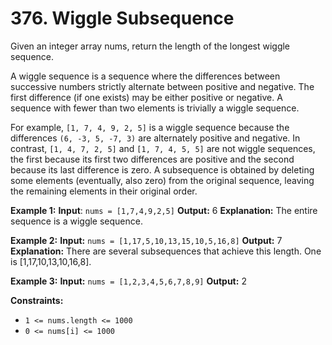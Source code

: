 # 376. Wiggle Subsequence

Given an integer array nums, return the length of the longest wiggle sequence.

A wiggle sequence is a sequence where the differences between successive numbers strictly alternate between positive and negative. The first difference (if one exists) may be either positive or negative. A sequence with fewer than two elements is trivially a wiggle sequence.

For example, `[1, 7, 4, 9, 2, 5]` is a wiggle sequence because the differences `(6, -3, 5, -7, 3)` are alternately positive and negative.
In contrast, `[1, 4, 7, 2, 5]` and `[1, 7, 4, 5, 5]` are not wiggle sequences, the first because its first two differences are positive and the second because its last difference is zero.
A subsequence is obtained by deleting some elements (eventually, also zero) from the original sequence, leaving the remaining elements in their original order.

**Example 1:**
**Input**: `nums = [1,7,4,9,2,5]`
**Output:** 6
**Explanation:** The entire sequence is a wiggle sequence.

**Example 2:**
**Input:** `nums = [1,17,5,10,13,15,10,5,16,8]`
**Output:** 7
**Explanation:** There are several subsequences that achieve this length. One is [1,17,10,13,10,16,8].

**Example 3:**
**Input:** `nums = [1,2,3,4,5,6,7,8,9]`
**Output:** 2
 

**Constraints:**

* `1 <= nums.length <= 1000`
* `0 <= nums[i] <= 1000`
 